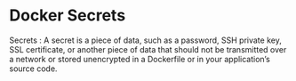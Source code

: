 

# Docker Secrets 

Secrets : A secret is a piece of data, such as a password, SSH private key, SSL certificate, or another piece of data that should not be transmitted over a network or stored unencrypted in a Dockerfile or in your application’s source code.

